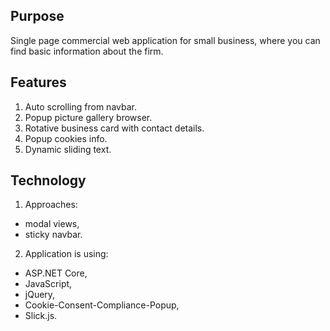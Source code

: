 ## Purpose

Single page commercial web application for small business, where you can find basic information about the firm.

## Features

1. Auto scrolling from navbar.
2. Popup picture gallery browser.
3. Rotative business card with contact details.
4. Popup cookies info.
5. Dynamic sliding text.

## Technology

1. Approaches:
  - modal views,
  - sticky navbar.
  
2. Application is using:
  - ASP.NET Core,
  - JavaScript,
  - jQuery,
  - Cookie-Consent-Compliance-Popup,
  - Slick.js.
